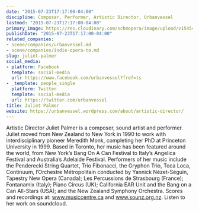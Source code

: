 ```yaml
---
date: "2015-07-23T17:17:00-04:00"
discipline: Composer, Performer, Artistic Director, Urbanvessel
lastmod: "2015-07-23T17:17:00-04:00"
primary_image: https://res.cloudinary.com/schmopera/image/upload/v1545409169/media/webhook-uploads/1437686096908/juliet-head-shotSquare.jpg.jpg
publishDate: "2015-07-23T17:17:00-04:00"
related_companies:
- scene/companies/urbanvessel.md
- scene/companies/indie-opera-to.md
slug: juliet-palmer
social_media:
- platform: Facebook
  template: social-media
  url: https://www.facebook.com/urbanvessel?fref=ts
- _template: people_single
  platform: Twitter
  template: social-media
  url: https://twitter.com/urbanvessel
title: Juliet Palmer
website: https://urbanvessel.wordpress.com/about/artistic-director/
---
```


Artistic Director Juliet Palmer is a composer, sound artist and performer. Juliet moved from New Zealand to New York in 1990 to work with interdisciplinary pioneer Meredith Monk, completing her PhD at Princeton University in 1999. Based in Toronto, her music has been featured around the world, from New York’s Bang On A Can Festival to Italy’s Angelica Festival and Australia’s Adelaide Festival. Performers of her music include the Penderecki String Quartet, Trio Fibonacci, the Gryphon Trio, Toca Loca, Continuum, l’Orchestre Métropolitain conducted by Yannick Nézet-Séguin, Tapestry New Opera (Canada); Les Percussions de Strasbourg (France); Fontanamix (Italy); Piano Circus (UK); California EAR Unit and the Bang on a Can All-Stars (USA); and the New Zealand Symphony Orchestra. Scores and recordings at: www.musiccentre.ca and www.sounz.org.nz. Listen to her work on soundcloud.
